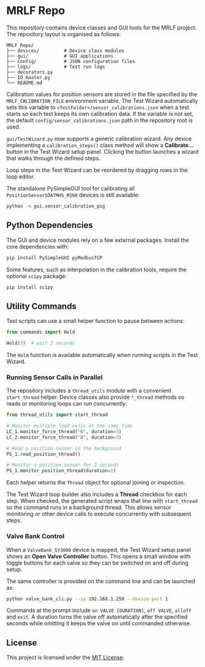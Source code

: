 # MRLF Repo

This repository contains device classes and GUI tools for the MRLF project. The repository layout is organised as follows:

```
MRLF Repo/
├── devices/         # Device class modules
├── gui/             # GUI applications
├── config/          # JSON configuration files
├── logs/            # Test run logs
├── decorators.py
├── IO_master.py
└── README.md
```



Calibration values for position sensors are stored in the file specified by the
`MRLF_CALIBRATION_FILE` environment variable. The Test Wizard automatically sets
this variable to `<TestFolder>/sensor_calibrations.json` when a test starts so
each test keeps its own calibration data. If the variable is not set, the
default `config/sensor_calibrations.json` path in the repository root is used.

`gui/TestWizard.py` now supports a generic calibration wizard. Any device
implementing a `calibration_steps()` class method will show a **Calibrate…**
button in the Test Wizard setup panel. Clicking the button launches a wizard
that walks through the defined steps.

Loop steps in the Test Wizard can be reordered by dragging rows in the loop
editor.

The standalone PySimpleGUI tool for calibrating all
`PositionSensorSDATMHS_M160` devices is still available:

```bash
python -m gui.sensor_calibration_psg
```

## Python Dependencies

The GUI and device modules rely on a few external packages. Install the core
dependencies with:

```bash
pip install PySimpleGUI pyModbusTCP
```


Some features, such as interpolation in the calibration tools, require the
optional `scipy` package:

```bash
pip install scipy
```

## Utility Commands

Test scripts can use a small helper function to pause between actions:

```python
from commands import Hold

Hold(3)  # wait 3 seconds
```

The `Hold` function is available automatically when running scripts in the Test Wizard.

### Running Sensor Calls in Parallel

The repository includes a ``thread_utils`` module with a convenient
``start_thread`` helper. Device classes also provide ``*_thread`` methods so
reads or monitoring loops can run concurrently:

```python
from thread_utils import start_thread

# Monitor multiple load cells at the same time
LC_1.monitor_force_thread("N", duration=3)
LC_2.monitor_force_thread("N", duration=3)

# Read a position sensor in the background
PS_1.read_position_thread()

# Monitor a position sensor for 2 seconds
PS_1.monitor_position_thread(duration=2)
```

Each helper returns the ``Thread`` object for optional joining or inspection.

The Test Wizard loop builder also includes a **Thread** checkbox for each step.
When checked, the generated script wraps that line with ``start_thread`` so the
command runs in a background thread. This allows sensor monitoring or other
device calls to execute concurrently with subsequent steps.

### Valve Bank Control

When a `ValveBank_SY3000` device is mapped, the Test Wizard setup panel shows an
**Open Valve Controller** button. This opens a small window with toggle buttons
for each valve so they can be switched on and off during setup.

The same controller is provided on the command line and can be launched as:

```bash
python valve_bank_cli.py --ip 192.168.1.250 --device-port 1
```

Commands at the prompt include `on VALVE [DURATION]`, `off VALVE`, `alloff` and `exit`. A duration turns the valve off automatically after the specified seconds while omitting it keeps the valve on until commanded otherwise.

## License

This project is licensed under the [MIT License](LICENSE).
